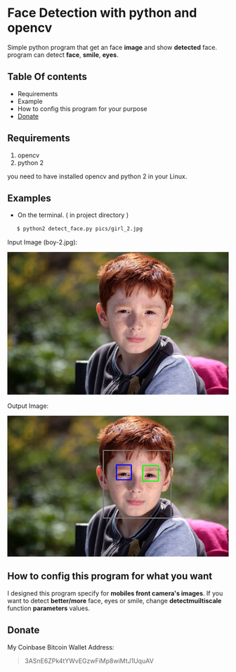 # Face Detection with python and opencv
Simple python program that get an face **image** and show **detected** face. program can detect **face**, **smile**, **eyes**.

## Table Of contents
* Requirements
* Example
* How to config this program for your purpose
* [Donate](#donate)

## Requirements
1. opencv
2. python 2

you need to have installed opencv and python 2 in your Linux.

## Examples
* On the terminal. ( in project directory )
~~~bash
   $ python2 detect_face.py pics/girl_2.jpg
~~~

Input Image (boy-2.jpg):

<a href="https://github.com/mlibre/face_detection/blob/master/pics/boy-2.jpg" target="_blank"><img src="https://github.com/mlibre/face_detection/blob/master/pics/boy-2.jpg"/></a>

Output Image:

<a href="https://github.com/mlibre/face_detection/blob/master/pics/boy-2-recognized.png" target="_blank"><img src="https://github.com/mlibre/face_detection/blob/master/pics/boy-2-recognized.png"/></a>

## How to config this program for what you want
I designed this program specify for **mobiles front camera's images**.
If you want to detect **better/more** face, eyes or smile, change **detectmuiltiscale** function **parameters** values.

## Donate
My Coinbase Bitcoin Wallet Address:
> 3ASnE6ZPk4tYWvEGzwFiMp8wiMtJ1UquAV